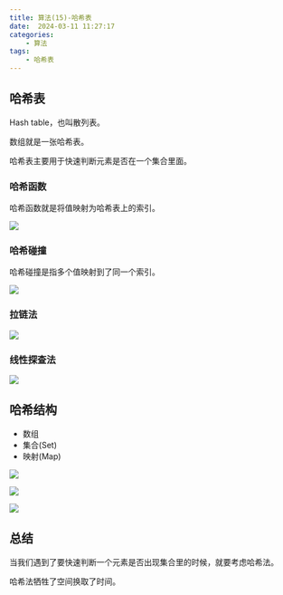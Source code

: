 ```yaml
---
title: 算法(15)-哈希表
date:  2024-03-11 11:27:17
categories:
    - 算法
tags:
    - 哈希表
---
```


## 哈希表

Hash table，也叫散列表。

数组就是一张哈希表。

哈希表主要用于快速判断元素是否在一个集合里面。

<!-- more -->

### 哈希函数

哈希函数就是将值映射为哈希表上的索引。

![](https://code-thinking-1253855093.file.myqcloud.com/pics/2021010423484818.png)

### 哈希碰撞

哈希碰撞是指多个值映射到了同一个索引。

![](https://code-thinking-1253855093.file.myqcloud.com/pics/2021010423494884.png)

### 拉链法

![](https://code-thinking-1253855093.file.myqcloud.com/pics/20210104235015226.png)

### 线性探查法

![](https://code-thinking-1253855093.file.myqcloud.com/pics/20210104235109950.png)

## 哈希结构

- 数组
- 集合(Set)
- 映射(Map)

![](https://p6.music.126.net/obj/wo3DlcOGw6DClTvDisK1/34349197482/9a19/bdf5/ef0c/648d6af7ca13b33ef25216000e19b3fd.png)

![](https://p6.music.126.net/obj/wo3DlcOGw6DClTvDisK1/34349199673/e26a/4c6f/f1d3/806e898f280588e16dfd7d6ef786486e.png)

![](https://code-thinking-1253855093.file.myqcloud.com/pics/20210104235134572.png)

## 总结

当我们遇到了要快速判断一个元素是否出现集合里的时候，就要考虑哈希法。

哈希法牺牲了空间换取了时间。
